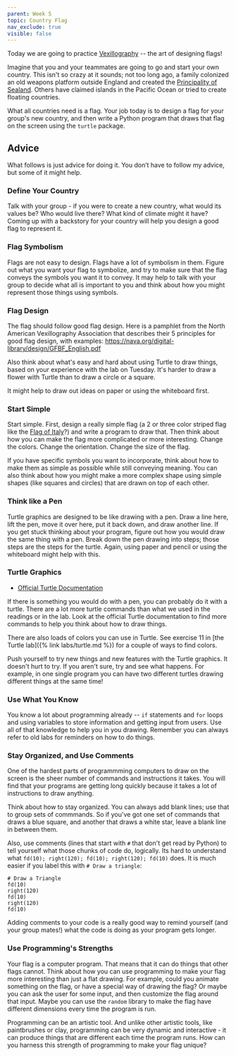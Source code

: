 ```yaml
---
parent: Week 5
topic: Country Flag
nav_exclude: true
visible: false
---
```


Today we are going to practice [Vexillography](https://en.wikipedia.org/wiki/Vexillography) -- the art of designing flags!

Imagine that you and your teammates are going to go and start your own country. This isn't so crazy at it sounds; not too long ago, a family colonized an old weapons platform outside England and created the [Principality of Sealand](https://en.wikipedia.org/wiki/Principality_of_Sealand). Others have claimed islands in the Pacific Ocean or tried to create floating countries.

What all countries need is a flag. Your job today is to design a flag for your group's new country, and then write a Python program that draws that flag on the screen using the `turtle` package.  

## Advice

What follows is just advice for doing it. You don’t have to follow my advice, but some of it might help.

### Define Your Country

Talk with your group - if you were to create a new country, what would its values be? Who would live there? What kind of climate might it have? Coming up with a backstory for your country will help you design a good flag to represent it.

### Flag Symbolism

Flags are not easy to design. Flags have a lot of symbolism in them.  Figure out what you want your flag to symbolize, and try to make sure that the flag conveys the symbols you want it to convey. It may help to talk with your group to decide what all is important to you and think about how you might represent those things using symbols.

### Flag Design

The flag should follow good flag design. Here is a pamphlet from the North American Vexillography Association that describes their 5 principles for good flag design, with examples: <https://nava.org/digital-library/design/GFBF_English.pdf>

Also think about what's easy and hard about using Turtle to draw things, based on your experience with the lab on Tuesday. It's harder to draw a flower with Turtle than to draw a circle or a square. 

It might help to draw out ideas on paper or using the whiteboard first.

### Start Simple

Start simple.  First, design a really simple flag (a 2 or three color striped flag like the [Flag of Italy](https://en.wikipedia.org/wiki/Flag_of_Italy)?) and write a program to draw that. Then think about how you can make the flag more complicated or more interesting. Change the colors. Change the orientation. Change the size of the flag.

If you have specific symbols you want to incorporate, think about how to make them as simple as possible while still conveying meaning. You can also think about how you might make a more complex shape using simple shapes (like squares and circles) that are drawn on top of each other.

### Think like a Pen

Turtle graphics are designed to be like drawing with a pen.  Draw a line here, lift the pen, move it over here, put it back down, and draw another line. If you get stuck thinking about your program, figure out how you would draw the same thing with a pen. Break down the pen drawing into steps; those steps are the steps for the turtle. Again, using paper and pencil or using the whiteboard might help with this.

### Turtle Graphics

* [Official Turtle Documentation](https://docs.python.org/3/library/turtle.html)

If there is something you would do with a pen, you can probably do it with a turtle. There are a lot more turtle commands than what we used in the readings or in the lab. Look at the official Turtle documentation to find more commands to help you think about how to draw things.  

There are also loads of colors you can use in Turtle. See exercise 11 in [the Turtle lab]({% link labs/turtle.md %}) for a couple of ways to find colors.

Push yourself to try new things and new features with the Turtle graphics. It doesn't hurt to try. If you aren't sure, try and see what happens. For example, in one single program you can have two different turtles drawing different things at the same time!

### Use What You Know

You know a lot about programming already -- `if` statements and `for` loops and using variables to store information and getting input from users. Use all of that knowledge to help you in you drawing. Remember you can always refer to old labs for reminders on how to do things.

### Stay Organized, and Use Comments

One of the hardest parts of programmming computers to draw on the screen is the sheer number of commands and instructions it takes. You will find that your programs are getting long quickly because it takes a lot of instructions to draw anything.

Think about how to stay organized. You can always add blank lines; use that to group sets of commmands. So if you've got one set of commands that draws a blue square, and another that draws a white star, leave a blank line in between them.  

Also, use comments (lines that start with `#` that don't get read by Python) to tell yourself what those chunks of code do, logically. Its hard to understand what `fd(10); right(120); fd(10); right(120); fd(10)` does. It is much easier if you label this with `# Draw a triangle`:

```
# Draw a Triangle
fd(10)
right(120)
fd(10)
right(120)
fd(10)
```

Adding comments to your code is a really good way to remind yourself (and your group mates!) what the code is doing as your program gets longer.

### Use Programming's Strengths

Your flag is a computer program. That means that it can do things that other flags cannot. Think about how you can use programming to make your flag more interesting than just a flat drawing. For example, could you animate something on the flag, or have a special way of drawing the flag? Or maybe you can ask the user for some input, and then customize the flag around that input. Maybe you can use the `random` library to make the flag have different dimensions every time the program is run.

Programming can be an artistic tool. And unlike other artistic tools, like paintbrushes or clay, programming can be very dynamic and interactive - it can produce things that are different each time the program runs. How can you harness this strength of programming to make your flag unique?




